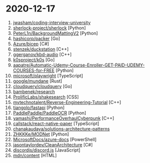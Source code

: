 # 2020-12-17

1. [jwasham/coding-interview-university](https://github.com/jwasham/coding-interview-university "A complete computer science study plan to become a software engineer.") 
2. [sherlock-project/sherlock](https://github.com/sherlock-project/sherlock "🔎 Hunt down social media accounts by username across social networks") [Python]
3. [PeterL1n/BackgroundMattingV2](https://github.com/PeterL1n/BackgroundMattingV2 "Real-Time High-Resolution Background Matting") [Python]
4. [hashicorp/packer](https://github.com/hashicorp/packer "Packer is a tool for creating identical machine images for multiple platforms from a single source configuration.") [Go]
5. [Azure/bicep](https://github.com/Azure/bicep "Bicep is a declarative language for describing and deploying Azure resources") [C#]
6. [stenzek/duckstation](https://github.com/stenzek/duckstation "Fast PlayStation 1 emulator for PC and Android") [C++]
7. [ggerganov/kbd-audio](https://github.com/ggerganov/kbd-audio "Tools for capturing and analysing keyboard input paired with microphone capture 🎤⌨️") [C++]
8. [k0sproject/k0s](https://github.com/k0sproject/k0s "k0s - Zero Friction Kubernetes") [Go]
9. [aapatre/Automatic-Udemy-Course-Enroller-GET-PAID-UDEMY-COURSES-for-FREE](https://github.com/aapatre/Automatic-Udemy-Course-Enroller-GET-PAID-UDEMY-COURSES-for-FREE "Do you want to LEARN NEW STUFF for FREE? Don't worry, with the power of web-scraping and automation, this script will find the necessary Udemy coupons & enroll you for PAID UDEMY COURSES, ABSOLUTELY FREE!") [Python]
10. [microsoft/playwright](https://github.com/microsoft/playwright "Node.js library to automate Chromium, Firefox and WebKit with a single API") [TypeScript]
11. [google/mundane](https://github.com/google/mundane "Mundane is a Rust cryptography library backed by BoringSSL that is difficult to misuse, ergonomic, and performant (in that order).") [Rust]
12. [cloudquery/cloudquery](https://github.com/cloudquery/cloudquery "cloudquery transforms your cloud infrastructure into queryable SQL tables for easy monitoring, governance and security.") [Go]
13. [bambenek/research](https://github.com/bambenek/research "") 
14. [ProlificLabs/shakesearch](https://github.com/ProlificLabs/shakesearch "The Pulley ShakeSearch Take-home Challenge") [CSS]
15. [mytechnotalent/Reverse-Engineering-Tutorial](https://github.com/mytechnotalent/Reverse-Engineering-Tutorial "A comprehensive reverse engineering tutorial covering x86, x64, 32-bit ARM & 64-bit ARM architectures.") [C++]
16. [tiangolo/fastapi](https://github.com/tiangolo/fastapi "FastAPI framework, high performance, easy to learn, fast to code, ready for production") [Python]
17. [PaddlePaddle/PaddleOCR](https://github.com/PaddlePaddle/PaddleOCR "Awesome multilingual OCR toolkits based on PaddlePaddle （practical ultra lightweight OCR system, provide data annotation and synthesis tools, support training and deployment among server, mobile, embedded and IoT devices）") [Python]
18. [yamashi/PerformanceOverhaulCyberpunk](https://github.com/yamashi/PerformanceOverhaulCyberpunk "Performance boost, bug fixes and hacks for fun for Cyberpunk 2077") [C++]
19. [callstack/react-native-paper](https://github.com/callstack/react-native-paper "Material Design for React Native (Android & iOS)") [TypeScript]
20. [chanakaudaya/solutions-architecture-patterns](https://github.com/chanakaudaya/solutions-architecture-patterns "This repository contains solutions architecture patterns which can be reused to build enterprise software systems") 
21. [ZHKKKe/MODNet](https://github.com/ZHKKKe/MODNet "A Trimap-Free Solution for Portrait Matting in Real Time under Changing Scenes") [Python]
22. [MicrosoftDocs/azure-docs](https://github.com/MicrosoftDocs/azure-docs "Open source documentation of Microsoft Azure") [PowerShell]
23. [jasontaylordev/CleanArchitecture](https://github.com/jasontaylordev/CleanArchitecture "Clean Architecture Solution Template for Angular 10 and .NET 5") [C#]
24. [discordjs/discord.js](https://github.com/discordjs/discord.js "A powerful JavaScript library for interacting with the Discord API") [JavaScript]
25. [mdn/content](https://github.com/mdn/content "The content behind MDN Web Docs") [HTML]
